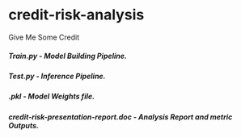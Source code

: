 # credit-risk-analysis
Give Me Some Credit

##### Train.py - Model Building Pipeline. 
##### Test.py - Inference Pipeline.
##### .pkl - Model Weights file.
##### credit-risk-presentation-report.doc - Analysis Report and metric Outputs.
